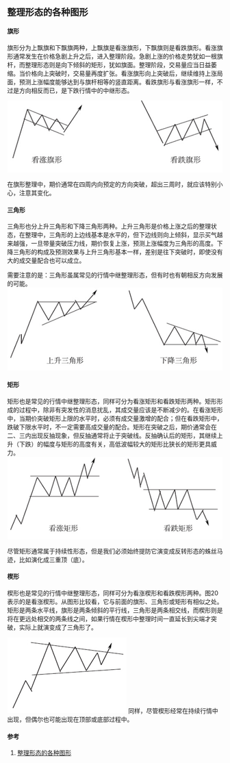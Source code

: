 ## 整理形态的各种图形

#### 旗形
旗形分为上飘旗和下飘旗两种，上飘旗是看涨旗形，下飘旗则是看跌旗形。看涨旗形通常发生在价格急剧上升之后，进入整理阶段。急剧上涨的价格走势犹如一根旗杆，而整理形态则是向下倾斜的矩形，犹如旗面。整理阶段，交易量应当日益萎缩。当价格向上突破时，交易量再度扩张。看涨旗形向上突破后，继续维持上涨局面，预测上涨幅度能够达到与旗杆相等的竖直距离。看跌旗形与看涨旗形一样，不过是方向相反而已，是下跌行情中的中继形态。

![旗形](/images/article/整理形态的各种图形/clearUp_01.jpg '旗形')

在旗形整理中，期价通常在四周内向预定的方向突破，超出三周时，就应该特别小心，注意其变化。
#### 三角形
三角形也分上升三角形和下降三角形两种。上升三角形是价格上涨之后的整理状态，在整理中，三角形的上边线基本是水平的，但下边线则向上倾斜，显示买气越来越强，一旦带量突破压力线，期价恢复上涨，预测上涨幅度为三角形的高度。下降三角形的构成及预测效果与上升三角形基本一样，差别是往下突破时，即使没有大的成交量配合也可以成立。

需要注意的是：三角形虽属常见的行情中继整理形态，但有时也有朝相反方向发展的可能。
![三角形](/images/article/整理形态的各种图形/clearUp_02.jpg '三角形')

#### 矩形
矩形也是常见的行情中继整理形态，同样可分为看涨矩形和看跌矩形两种。矩形形成的过程中，除非有突发性的消息扰乱，其成交量应该是不断减少的。在看涨矩形中，当期价突破矩形上限的水平时，必须有成交量激增的配合；但在看跌矩形中，跌破下限水平时，不一定需要高成交量的配合。矩形在突破之后，期价通常会在二、三内出现反抽现象，但反抽通常将止于突破线。反抽确认后的矩形，其继续上升（下跌）的幅度与矩形的高度有关，高低波幅较大的矩形比狭长的矩形更具威力。
![矩形](/images/article/整理形态的各种图形/clearUp_03.jpg '矩形')

尽管矩形通常属于持续性形态，但是我们必须始终提防它演变成反转形态的蛛丝马迹，比如演化成三重顶（底）。

#### 楔形
楔形也是常见的行情中继整理形态，同样可分为看涨楔形和看跌楔形两种。图20表示的是看涨楔形。从图形比较看，它与前面的旗形、三角形或矩形有相似之处。矩形是两条水平线，旗形是两条倾斜的平行线，三角形是两条相交线，而楔形则是将在更远处相交的两条线之间，如果行情在楔形中整理时间一直延长到尖端才突破，实际上就演变成了三角形了。

![楔形](/images/article/整理形态的各种图形/clearUp_04.jpg '楔形')
同样，尽管楔形经常在持续行情中出现，但偶尔也可能出现在顶部或底部过程中。

#### 参考
1. [整理形态的各种图形](http://edu.cfachina.org/qhxy/QHABC/jsmfx/201510/t20151023_1878324.html '整理形态的各种图形')
